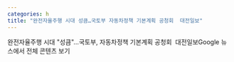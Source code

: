```yaml
---
categories: h
title: "완전자율주행 시대 성큼…국토부 자동차정책 기본계획 공청회  대전일보"
---
```

완전자율주행 시대 "성큼"…국토부, 자동차정책 기본계획 공청회&nbsp;&nbsp;대전일보Google 뉴스에서 전체 콘텐츠 보기